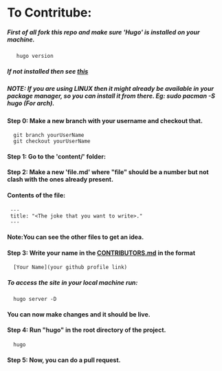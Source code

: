 # To Contritube:
 ##### First of all fork this repo and make sure 'Hugo' is installed on your machine.
       hugo version
 ##### If not installed then see [this](https://gohugo.io/getting-started/installing)
 ##### NOTE: If you are using LINUX then it might already be available in your package manager, so you can install it from there.  Eg: sudo pacman -S hugo (For arch).
 #### Step 0: Make a new branch with your username and checkout that.
      git branch yourUserName
      git checkout yourUserName
 #### Step 1: Go to the 'content/' folder:
 #### Step 2: Make a new 'file.md' where "file" should be a number but not clash with the ones already present.
 #### Contents of the file:
     ---
     title: "<The joke that you want to write>."
     ---
 #### Note:You can see the other files to get an idea.
 
 #### Step 3: Write your name in the [CONTRIBUTORS.md](CONTRIBUTORS.md) in the format 
      [Your Name](your github profile link)
 ##### To access the site in your local machine run:
      hugo server -D 
 #### You can now make changes and it should be live.
 #### Step 4: Run "hugo" in the root directory of the project.
      hugo
 #### Step 5: Now, you can do a pull request.
